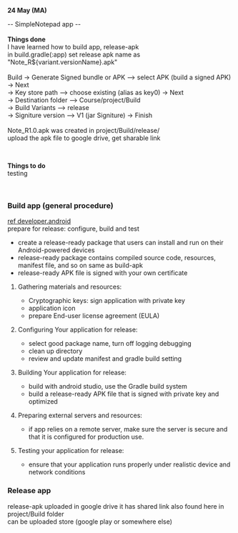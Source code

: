 **24 May (MA)**  

-- SimpleNotepad app --  
<br>
**Things done**  
I have learned how to build app, release-apk  
in build.gradle(:app) set release apk name as "Note_R${variant.versionName}.apk"  
<br>
Build -> Generate Signed bundle or APK --> select APK (build a signed APK) -> Next  
      -> Key store path --> choose existing (alias as key0) -> Next  
      -> Destination folder --> Course/project/Build  
      -> Build Variants --> release  
      -> Signiture version --> V1 (jar Signiture) -> Finish  
<br>
Note_R1.0.apk was created in project/Build/release/  
upload the apk file to google drive, get sharable link  

<br>

**Things to do**  
testing  

<br>

### Build app (general procedure)  
[ref developer.android](https://developer.android.com/studio/publish/preparing)  
prepare for release: configure, build and test
  - create a release-ready package that users can install and run on their Android-powered devices
  - release-ready package contains compiled source code, resources, manifest file, and so on same as build-apk
  - release-ready APK file is signed with your own certificate  

1. Gathering materials and resources:  
   - Cryptographic keys: sign application with private key
   - application icon
   - prepare End-user license agreement (EULA)
    
2. Configuring Your application for release: 
   - select good package name, turn off logging debugging
   - clean up directory
   - review and update manifest and gradle build setting
    
3. Building Your application for release:   
   - build with android studio, use the Gradle build system
   - build a release-ready APK file that is signed with private key and optimized
    
4. Preparing external servers and resources: 
   - if app relies on a remote server, make sure the server is secure and that it is configured for production use.
    
5. Testing your application for release:
   - ensure that your application runs properly under realistic device and network conditions 
 

### Release app
release-apk uploaded in google drive it has shared link
also found here in project/Build folder  
can be uploaded store (google play or somewhere else)

